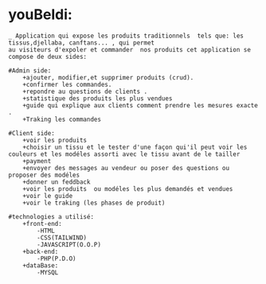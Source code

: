 # youBeldi:
		
	
	_ Application qui expose les produits traditionnels  tels que: les tissus,djellaba, canftans... , qui permet 
	au visiteurs d'expoler et commander  nos produits cet application se compose de deux sides:

	#Admin side:
        +ajouter, modifier,et supprimer produits (crud).
        +confirmer les commandes.
        +repondre au questions de clients .
        +statistique des produits les plus vendues 
        +guide qui explique aux clients comment prendre les mesures exacte .
        +Traking les commandes

	#Client side:
        +voir les produits 
        +choisir un tissu et le tester d'une façon qui'il peut voir les couleurs et les modéles assorti avec le tissu avant de le tailler 
        +payment
        +envoyer des messages au vendeur ou poser des questions ou proposer des modéles
        +donner un feddback
        +voir les produits  ou modéles les plus demandés et vendues
        +voir le guide
        +voir le traking (les phases de produit)

	#technologies a utilisé:
        +front-end:
            -HTML
            -CSS(TAILWIND)
            -JAVASCRIPT(O.O.P)
        +back-end:
            -PHP(P.D.O)
        +dataBase:   
            -MYSQL
